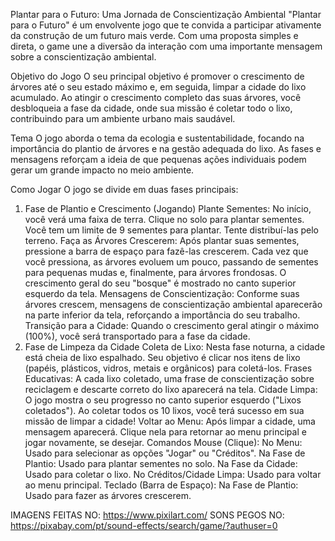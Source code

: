Plantar para o Futuro: Uma Jornada de Conscientização Ambiental
"Plantar para o Futuro" é um envolvente jogo que te convida a participar ativamente da construção de um futuro mais verde. Com uma proposta simples e direta, o game une a diversão da interação com uma importante mensagem sobre a conscientização ambiental.

Objetivo do Jogo
O seu principal objetivo é promover o crescimento de árvores até o seu estado máximo e, em seguida, limpar a cidade do lixo acumulado. Ao atingir o crescimento completo das suas árvores, você desbloqueia a fase da cidade, onde sua missão é coletar todo o lixo, contribuindo para um ambiente urbano mais saudável.

Tema
O jogo aborda o tema da ecologia e sustentabilidade, focando na importância do plantio de árvores e na gestão adequada do lixo. As fases e mensagens reforçam a ideia de que pequenas ações individuais podem gerar um grande impacto no meio ambiente.

Como Jogar
O jogo se divide em duas fases principais:

1. Fase de Plantio e Crescimento (Jogando)
Plante Sementes: No início, você verá uma faixa de terra. Clique no solo para plantar sementes. Você tem um limite de 9 sementes para plantar. Tente distribuí-las pelo terreno.
Faça as Árvores Crescerem: Após plantar suas sementes, pressione a barra de espaço para fazê-las crescerem. Cada vez que você pressiona, as árvores evoluem um pouco, passando de sementes para pequenas mudas e, finalmente, para árvores frondosas. O crescimento geral do seu "bosque" é mostrado no canto superior esquerdo da tela.
Mensagens de Conscientização: Conforme suas árvores crescem, mensagens de conscientização ambiental aparecerão na parte inferior da tela, reforçando a importância do seu trabalho.
Transição para a Cidade: Quando o crescimento geral atingir o máximo (100%), você será transportado para a fase da cidade.
2. Fase de Limpeza da Cidade
Coleta de Lixo: Nesta fase noturna, a cidade está cheia de lixo espalhado. Seu objetivo é clicar nos itens de lixo (papéis, plásticos, vidros, metais e orgânicos) para coletá-los.
Frases Educativas: A cada lixo coletado, uma frase de conscientização sobre reciclagem e descarte correto do lixo aparecerá na tela.
Cidade Limpa: O jogo mostra o seu progresso no canto superior esquerdo ("Lixos coletados"). Ao coletar todos os 10 lixos, você terá sucesso em sua missão de limpar a cidade!
Voltar ao Menu: Após limpar a cidade, uma mensagem aparecerá. Clique nela para retornar ao menu principal e jogar novamente, se desejar.
Comandos
Mouse (Clique):
No Menu: Usado para selecionar as opções "Jogar" ou "Créditos".
Na Fase de Plantio: Usado para plantar sementes no solo.
Na Fase da Cidade: Usado para coletar o lixo.
No Créditos/Cidade Limpa: Usado para voltar ao menu principal.
Teclado (Barra de Espaço):
Na Fase de Plantio: Usado para fazer as árvores crescerem.

IMAGENS FEITAS NO: https://www.pixilart.com/
SONS PEGOS NO: https://pixabay.com/pt/sound-effects/search/game/?authuser=0
